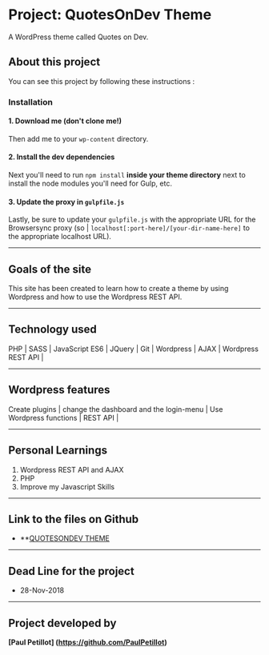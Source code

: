 # Project: QuotesOnDev Theme
A WordPress theme called Quotes on Dev.
## About this project
You can see this project by following these instructions :

### Installation

#### 1. Download me (don't clone me!)

Then add me to your `wp-content` directory.

#### 2. Install the dev dependencies

Next you'll need to run `npm install` **inside your theme directory** next to install the node modules you'll need for Gulp, etc.

#### 3. Update the proxy in `gulpfile.js`

Lastly, be sure to update your `gulpfile.js` with the appropriate URL for the Browsersync proxy (so |  `localhost[:port-here]/[your-dir-name-here]` to the appropriate localhost URL).

----
## Goals of the site
This site has been created to learn how to create a theme by using Wordpress and how to use the Wordpress REST API.

----
## Technology used
PHP | SASS | JavaScript ES6 | JQuery | Git | Wordpress | AJAX | Wordpress REST API |

----
## Wordpress features
Create plugins | change the dashboard and the login-menu | Use Wordpress functions | REST API |

----
## Personal Learnings

1. Wordpress REST API and AJAX
2. PHP
3. Improve my Javascript Skills

----
## Link to the files on Github
* **[QUOTESONDEV THEME](https://github.com/PaulPetillot/QuotesOnDev)

----

## Dead Line for the project
* 28-Nov-2018

----
## Project developed by 
 **[Paul Petillot]
(https://github.com/PaulPetillot)**
